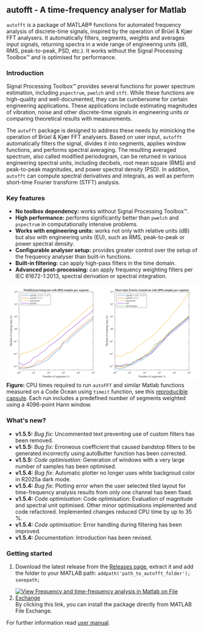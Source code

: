 ## autofft - A time-frequency analyser for Matlab

`autofft` is a package of MATLAB® functions for automated frequency analysis of discrete-time signals, inspired by the operation of Brüel & Kjær FFT analysers.
It automatically filters, segments, weights and averages input signals, returning spectra in a wide range of engineering units (dB, RMS, peak-to-peak, PSD, etc.).
It works without the Signal Processing Toolbox™ and is optimised for performance.

### Introduction
Signal Processing Toolbox™ provides several functions for power spectrum estimation, including `pspectrum`, `pwelch` and `stft`. While these functions are high-quality and well-documented, they can be cumbersome for certain engineering applications. These applications include estimating magnitudes of vibration, noise and other discrete-time signals in engineering units or comparing theoretical results with measurements.

The `autofft` package is designed to address these needs by mimicking the operation of Brüel & Kjær FFT analysers. Based on user input, `autofft` automatically filters the signal, divides it into segments, applies window functions, and performs spectral averaging. The resulting averaged spectrum, also called modified periodogram, can be returned in various engineering spectral units, including decibels, root mean square (RMS) and peak-to-peak magnitudes, and power spectral density (PSD). In addition, `autofft` can compute spectral derivatives and integrals, as well as perform short-time Fourier transform (STFT) analysis.

### Key features
- __No toolbox dependency:__ works without Signal Processing Toolbox™.
- __High performance:__ performs significantly better than `pwelch` and `pspectrum` in computationally intensive problems.
- __Works with engineering units:__ works not only with relative units (dB) but also with engineering units (EU), such as RMS, peak-to-peak or power spectral density.
- __Configurable analyser setup:__ provides greater control over the setup of the frequency analyser than built-in functions.
- __Built-in filtering:__ can apply high-pass filters in the time domain.
- __Advanced post-processing:__ can apply frequency weighting filters per IEC 61672-1:2013, spectral derivation or spectral integration.

![Screenshot of a comment on a GitHub issue showing an image, added in the Markdown, of an Octocat smiling and raising a tentacle.](https://github.com/LubosSmolik/autofft/blob/main/%2Bvalidation/autofft_cpu_time.png)
__Figure:__ CPU times required to run `autoFFT` and similar Matlab functions measured on a Code Ocean using `timeit` function, see this [reproducible capsule](https://codeocean.com/capsule/9899368/tree). Each run includes a predefined number of segments weighted using a 4096-point Hann window.

### What's new?
- __v1.5.5:__ _Bug fix_: Uncommented text preventing use of custom filters has been removed.
- __v1.5.5:__ _Bug fix:_ Erroneous coefficient that caused bandstop filters to be generated incorrectly using autoButter function has been corrected.
- __v1.5.5:__ _Code optimisation:_ Generation of windows with a very large number of samples has been optimised.
- __v1.5.4:__ _Bug fix_: Automatic plotter no longer uses white backgroud color in R2025a dark mode.
- __v1.5.4:__ _Bug fix_: Plotting error when the user selected tiled layout for time-frequency analysis results from only one channel has been fixed.
- __v1.5.4:__ _Code optimisation_: Code optimisation: Evaluation of magnitude and spectral unit optimised. Other minor optimisations implemented and code refactored. Implemented changes reduced CPU time by up to 35 %.
- __v1.5.4:__ _Code optimisation_: Error handling during filtering has been improved.
- __v1.5.4:__ _Documentation_: Introduction has been revised.

### Getting started

1. Download the latest release from the [Releases page](https://github.com/LubosSmolik/autofft/releases), extract it and add the folder to your MATLAB path:
   `addpath('path_to_autofft_folder');
   savepath;`

3. [![View Frequency and time-frequency analysis in Matlab on File Exchange](https://www.mathworks.com/matlabcentral/images/matlab-file-exchange.svg)](https://www.mathworks.com/matlabcentral/fileexchange/69534-frequency-and-time-frequency-analysis-in-matlab) By clicking this link, you can install the package directly from MATLAB File Exchange.

For further information read [user manual](https://github.com/LubosSmolik/autofft/blob/master/user_manual.pdf).
